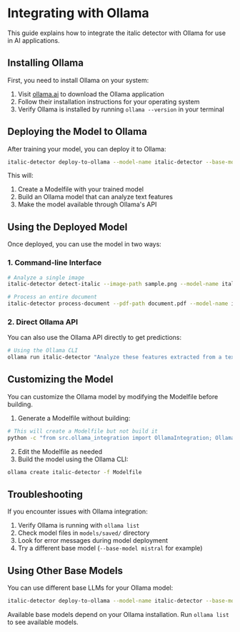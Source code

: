 # Integrating with Ollama

This guide explains how to integrate the italic detector with Ollama for use in AI applications.

## Installing Ollama

First, you need to install Ollama on your system:

1. Visit [ollama.ai](https://ollama.ai) to download the Ollama application
2. Follow their installation instructions for your operating system
3. Verify Ollama is installed by running `ollama --version` in your terminal

## Deploying the Model to Ollama

After training your model, you can deploy it to Ollama:

```bash
italic-detector deploy-to-ollama --model-name italic-detector --base-model llama2
```

This will:
1. Create a Modelfile with your trained model
2. Build an Ollama model that can analyze text features
3. Make the model available through Ollama's API

## Using the Deployed Model

Once deployed, you can use the model in two ways:

### 1. Command-line Interface

```bash
# Analyze a single image
italic-detector detect-italic --image-path sample.png --model-name italic-detector

# Process an entire document
italic-detector process-document --pdf-path document.pdf --model-name italic-detector
```

### 2. Direct Ollama API

You can also use the Ollama API directly to get predictions:

```bash
# Using the Ollama CLI
ollama run italic-detector "Analyze these features extracted from a text image: [0.1, 0.2, 0.3, ...]. Based on these features, is the text italic?"
```

## Customizing the Model

You can customize the Ollama model by modifying the Modelfile before building.

1. Generate a Modelfile without building:
```bash
# This will create a Modelfile but not build it
python -c "from src.ollama_integration import OllamaIntegration; OllamaIntegration().create_modelfile('Modelfile')"
```

2. Edit the Modelfile as needed
3. Build the model using the Ollama CLI:
```bash
ollama create italic-detector -f Modelfile
```

## Troubleshooting

If you encounter issues with Ollama integration:

1. Verify Ollama is running with `ollama list`
2. Check model files in `models/saved/` directory
3. Look for error messages during model deployment
4. Try a different base model (`--base-model mistral` for example)

## Using Other Base Models

You can use different base LLMs for your Ollama model:

```bash
italic-detector deploy-to-ollama --model-name italic-detector --base-model mistral
```

Available base models depend on your Ollama installation. Run `ollama list` to see available models.